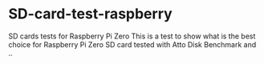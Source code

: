 # SD-card-test-raspberry
SD cards tests for Raspberry Pi Zero
This is a test to show what is the best choice for Raspberry Pi Zero SD card
tested with Atto Disk Benchmark and ..
